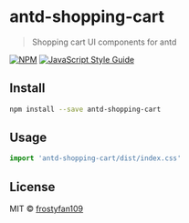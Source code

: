 # antd-shopping-cart

> Shopping cart UI components for antd

[![NPM](https://img.shields.io/npm/v/antd-shopping-cart.svg)](https://www.npmjs.com/package/antd-shopping-cart) [![JavaScript Style Guide](https://img.shields.io/badge/code_style-standard-brightgreen.svg)](https://standardjs.com)

## Install

```bash
npm install --save antd-shopping-cart
```

## Usage

```jsx
import 'antd-shopping-cart/dist/index.css'

```

## License

MIT © [frostyfan109](https://github.com/frostyfan109)

